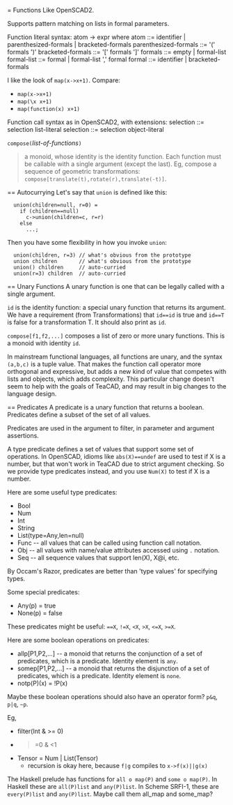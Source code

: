 = Functions
Like OpenSCAD2.

Supports pattern matching on lists in formal parameters.

Function literal syntax:
    atom -> expr
where
    atom ::= identifier | parenthesized-formals | bracketed-formals
    parenthesized-formals ::= '(' formals ')'
    bracketed-formals ::= '[' formals ']'
    formals ::= empty | formal-list
    formal-list ::= formal | formal-list ',' formal
    formal ::= identifier | bracketed-formals

I like the look of `map(x->x+1)`. Compare:
* `map(x->x+1)`
* `map(\x x+1)`
* `map(function(x) x+1)`

Function call syntax as in OpenSCAD2, with extensions:
    selection ::= selection list-literal
    selection ::= selection object-literal

`compose(`*list-of-functions*`)`
> a monoid, whose identity is the identity function.
> Each function must be callable with a single argument (except the last).
> Eg, compose a sequence of geometric transformations:
> `compose[translate(t),rotate(r),translate(-t)]`.

== Autocurrying
Let's say that `union` is defined like this:
```
  union(children=null, r=0) =
    if (children==null)
      c->union(children=c, r=r)
    else
      ...;
```
Then you have some flexibility in how you invoke `union`:
```
  union(children, r=3) // what's obvious from the prototype
  union children       // what's obvious from the prototype
  union() children     // auto-curried
  union(r=3) children  // auto-curried
```

== Unary Functions
A unary function is one that can be legally called with a single argument.

`id` is the identity function: a special unary function
that returns its argument. We have a requirement (from Transformations)
that `id==id` is true and `id==T` is false for a transformation T.
It should also print as `id`.

`compose[f1,f2,...]` composes a list of zero or more unary functions.
This is a monoid with identity `id`.

<!--
`mapf(f)(fseq)` -- fseq is a list of unary functions. Compose f with each
element of fseq, return a list of unary functions. Too abstract, no use cases.
`mapf(f)(fseq) = map(g->compose[f,g])fseq;`

`foldm(m)(fseq)` -- m is a monoid, fseq is a list of unary functions.
Returns a unary function. Too abstract. Eg,
* foldm(all) == allp
* foldm(sum) maps a list of unary numeric functions onto a unary function f(x)
  that returns the sum of applying each function in the list to x.
  So foldm(sum)==x->sum [for (f=fseq) f x]
-->

In mainstream functional languages, all functions are unary,
and the syntax `(a,b,c)` is a tuple value.
That makes the function call operator more orthogonal and expressive,
but adds a new kind of value that competes with lists and objects,
which adds complexity. This particular change doesn't seem to help with
the goals of TeaCAD, and may result in big changes to the language design.

== Predicates
A predicate is a unary function that returns a boolean.
Predicates define a subset of the set of all values.

Predicates are used in the argument to filter, in parameter and
argument assertions.

A type predicate defines a set of values that support
some set of operations. In OpenSCAD, idioms like `abs(X)==undef`
are used to test if X is a number, but that won't work in TeaCAD
due to strict argument checking. So we provide type predicates
instead, and you use `Num(X)` to test if X is a number.

Here are some useful type predicates:
* Bool
* Num
* Int
* String
* List(type=Any,len=null)
* Func -- all values that can be called using function call notation.
* Obj -- all values with name/value attributes accessed using `.` notation.
* Seq -- all sequence values that support len(X), X@i, etc.

By Occam's Razor, predicates are better than 'type values' for specifying types.

Some special predicates:
* Any(p) = true
* None(p) = false

These predicates might be useful:
`==X`, `!=X`, `<X`, `>X`, `<=X`, `>=X`.

Here are some boolean operations on predicates:
* allp[P1,P2,...] -- a monoid that returns the conjunction of a set
  of predicates, which is a predicate. Identity element is `any`.
* somep[P1,P2,...] -- a monoid that returns the disjunction of a set
  of predicates, which is a predicate. Identity element is `none`.
* notp(P)(x) = !P(x)

Maybe these boolean operations should also have an operator form?
`p&q`, `p|q`, `~p`.

Eg,
* filter(Int & >= 0)
* >=0 & <1
* Tensor = Num | List(Tensor)
  * recursion is okay here, because `f|g` compiles to `x->f(x)||g(x)`

The Haskell prelude has functions for `all o map(P)` and `some o map(P)`.
In Haskell these are `all(P)list` and `any(P)list`.
In Scheme SRFI-1, these are `every(P)list` and `any(P)list`.
Maybe call them all_map and some_map?
